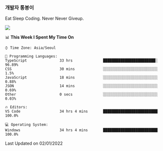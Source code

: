 ### 개발자 통붕이
Eat Sleep Coding.
Never Never Giveup.

<img src="https://github-readme-stats.vercel.app/api/top-langs/?username=tiaz0128&layout=compact" />

<br/>

<!--START_SECTION:waka-->
📊 **This Week I Spent My Time On** 

```text
⌚︎ Time Zone: Asia/Seoul

💬 Programming Languages: 
TypeScript               33 hrs              ████████████████████████░   96.89% 
CSS                      30 mins             ░░░░░░░░░░░░░░░░░░░░░░░░░   1.5% 
JavaScript               18 mins             ░░░░░░░░░░░░░░░░░░░░░░░░░   0.88% 
JSON                     14 mins             ░░░░░░░░░░░░░░░░░░░░░░░░░   0.69% 
Other                    0 secs              ░░░░░░░░░░░░░░░░░░░░░░░░░   0.03%

🔥 Editors: 
VS Code                  34 hrs 4 mins       █████████████████████████   100.0%

💻 Operating System: 
Windows                  34 hrs 4 mins       █████████████████████████   100.0%

```


 Last Updated on 02/01/2022
<!--END_SECTION:waka-->

